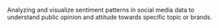 Analyzing and visualize sentiment patterns in social media data to understand public opinion and attitude towards specific topic or brands.
